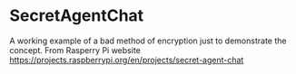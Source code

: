 # SecretAgentChat
A working example of a bad method of encryption just to demonstrate the concept. From Rasperry Pi website https://projects.raspberrypi.org/en/projects/secret-agent-chat

